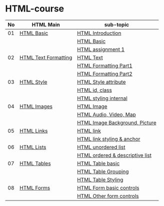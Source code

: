 # HTML-course

| No | HTML Main  | sub-topic |
|----| ------------- | ------------- |
| 01 | [HTML Basic](https://github.com/coding-dragon/html-course/tree/master/01-html-basic)  | [HTML Introduction](https://coding-dragon.github.io/html-course/01-html-basic/html-intro.html) |
| | | [HTML Basic](https://coding-dragon.github.io/html-course/01-html-basic/html-basic.html) |
| | | [HTML assignment 1](https://github.com/coding-dragon/html-course/blob/master/01-html-basic/html_assignment1.pdf) |
| 02 | [HTML Text Formatting](https://github.com/coding-dragon/html-course/tree/master/02-html-text-formatting) | [HTML Text](https://coding-dragon.github.io/html-course/02-html-formatting/html-text.html) |
| | | [HTML Formatting Part1 ](https://coding-dragon.github.io/html-course/02-html-formatting/html-text-formatting.html) |
| | | [HTML Formatting Part2](https://coding-dragon.github.io/html-course/02-html-formatting/html-text-formatting2.html) |
| 03 | [HTML Style](https://github.com/coding-dragon/html-course/tree/master/03-html-styles) | [HTML Style attribute](https://coding-dragon.github.io/html-course/03-html-styles/html-style-attr.html)|
| | | [HTML id, class](https://coding-dragon.github.io/html-course/03-html-styles/html-style-id-class.html) |
| | | [HTML styling internal](https://coding-dragon.github.io/html-course/03-html-styles/html-style-internal.html) |
| 04 | [HTML Images](https://github.com/coding-dragon/html-course/tree/master/04-html-images-multimedia) | [HTML Image](https://coding-dragon.github.io/html-course/04-html-images-multimedia/html-image.html)|
| | | [HTML Audio, Video, Map](https://coding-dragon.github.io/html-course/04-html-images-multimedia/html-audio-video.html) |
| | | [HTML Image Background, Picture](https://coding-dragon.github.io/html-course/04-html-images-multimedia/html-img-picture.html) |
| 05 | [HTML Links](https://github.com/coding-dragon/html-course/tree/master/05-html-links) | [HTML link](https://coding-dragon.github.io/html-course/05-html-links/html-links.html)|
| | | [HTML link styling & anchor](https://coding-dragon.github.io/html-course/05-html-links/html-link-style.html)|
| 06 | [HTML Lists](https://github.com/coding-dragon/html-course/tree/master/06-html-lists) | [HTML unordered list](https://coding-dragon.github.io/html-course/06-html-lists/html-unordered-list.html)|
| | | [HTML ordered & descriptive list](https://coding-dragon.github.io/html-course/06-html-lists/html-ordered-descriptive-list.html)|
| 07 | [HTML Tables](https://github.com/coding-dragon/html-course/tree/master/07-html-table) | [HTML Table basic](https://coding-dragon.github.io/html-course/07-html-table/html-table.html)|
| | | [HTML Table Grouping](https://coding-dragon.github.io/html-course/07-html-table/html-table-group.html)|
| | | [HTML Table Styling](https://coding-dragon.github.io/html-course/07-html-table/html-table-styling.html)|
| 08 | [HTML Forms](https://github.com/coding-dragon/html-course/tree/master/08-html-forms) | [HTML Form basic controls ](https://coding-dragon.github.io/html-course/08-html-forms/html-form.html)|
| | | [HTML Other form controls](https://coding-dragon.github.io/html-course/08-html-forms/html-form_2.html)|